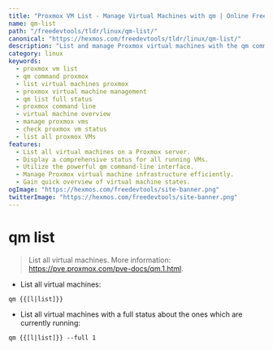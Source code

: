 ```yaml
---
title: "Proxmox VM List - Manage Virtual Machines with qm | Online Free DevTools by Hexmos"
name: qm-list
path: "/freedevtools/tldr/linux/qm-list/"
canonical: "https://hexmos.com/freedevtools/tldr/linux/qm-list/"
description: "List and manage Proxmox virtual machines with the qm command.  View detailed status of running VMs and easily control your server infrastructure. Free online tool, no registration required."
category: linux
keywords:
  - proxmox vm list
  - qm command proxmox
  - list virtual machines proxmox
  - proxmox virtual machine management
  - qm list full status
  - proxmox command line
  - virtual machine overview
  - manage proxmox vms
  - check proxmox vm status
  - list all proxmox VMs
features:
  - List all virtual machines on a Proxmox server.
  - Display a comprehensive status for all running VMs.
  - Utilize the powerful qm command-line interface.
  - Manage Proxmox virtual machine infrastructure efficiently.
  - Gain quick overview of virtual machine states.
ogImage: "https://hexmos.com/freedevtools/site-banner.png"
twitterImage: "https://hexmos.com/freedevtools/site-banner.png"
---
```


# qm list

> List all virtual machines.
> More information: <https://pve.proxmox.com/pve-docs/qm.1.html>.

- List all virtual machines:

`qm {{[l|list]}}`

- List all virtual machines with a full status about the ones which are currently running:

`qm {{[l|list]}} --full 1`
